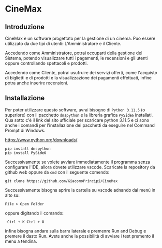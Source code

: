 # CineMax

## Introduzione

CineMax è un software progettato per la gestione di un cinema. Puo essere utilizzato da due tipi di utenti: L'Amministratore e il Cliente.

Accedendo come Amministratore, potrai occuparti della gestione del Sistema, potendo visualizzare tutti i pagamenti, le recensioni e gli utenti oppure controllando spettacoli e prodotti.

Accedendo come Cliente, potrai usufruire dei servizi offerti, come l'acquisto di biglietti e di prodotti e la visualizzazione dei pagamenti effettuati, infine potra anche inserire recensioni.

## Installazione

Per poter utilizzare questo software, avrai bisogno di `Python 3.11.5` (o superiore) con il pacchetto `dnspython` e la libreria grafica `PySide6` installati.
Qua sotto c'è il link del sito ufficiale per scaricare python 3.11.5 e ci sono anche i comandi per l'installazione dei pacchetti da eseguire nel Command Prompt di Windows.

https://www.python.org/downloads/

```
pip install dnspython
pip install PySide6
```
Successivamente se volete avviare immediatamente il programma senza configurare l'IDE, allora dovete utilizzare vscode.
Scaricate la repository da github web oppure da `cmd` con il seguente comendo:

```
git clone https://github.com/GiacomoPrincipi/CineMax
```
Successivamente bisogna aprire la cartella su vscode adnando dal menù in alto su:

```
File > Open Folder
```

oppure digitando il comando:
```
 Ctrl + K Ctrl + O
 ```
 infine bisogna andare sulla barra laterale e premenre Run and Debug e premere il dasto Run. Avete anche la possibilità di avviare i test premento il menu a tendina.